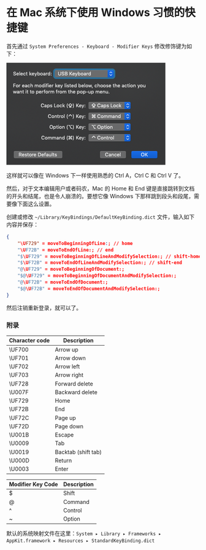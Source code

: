 # 在 Mac 系统下使用 Windows 习惯的快捷键

首先通过 `System Preferences - Keyboard - Modifier Keys` 修改修饰键为如下：

![modifier keys setting](https://raw.githubusercontent.com/Ruikuan/blog/master/Content/modifierKeysSetting.png)

这样就可以像在 Windows 下一样使用熟悉的 Ctrl A，Ctrl C 和 Ctrl V 了。

然后，对于文本编辑用户或者码农，Mac 的 Home 和 End 键是直接跳转到文档的开头和结尾，也是令人崩溃的。要想它像 Windows 下那样跳到段头和段尾，需要像下面这么设置。

创建或修改 `~/Library/KeyBindings/DefaultKeyBinding.dict` 文件，输入如下内容并保存：

```json
{
    "\UF729" = moveToBeginningOfLine:; // home
    "\UF72B" = moveToEndOfLine:; // end
    "$\UF729" = moveToBeginningOfLineAndModifySelection:; // shift-home
    "$\UF72B" = moveToEndOfLineAndModifySelection:; // shift-end
    "@\UF729" = moveToBeginningOfDocument:;
    "$@\UF729" = moveToBeginningOfDocumentAndModifySelection:;
    "@\UF72B" = moveToEndOfDocument:;
    "$@\UF72B" = moveToEndOfDocumentAndModifySelection:;
}
```
然后注销重新登录，就可以了。

### 附录
|Character code|Description|
|----------- | ----------- |
|\UF700	|Arrow up|
|\UF701	|Arrow down|
|\UF702	|Arrow left|
|\UF703	|Arrow right|
|\UF728	|Forward delete|
|\U007F	|Backward delete|
|\UF729	|Home|
|\UF72B	|End|
|\UF72C	|Page up|
|\UF72D	|Page down|
|\U001B |	Escape|
|\U0009	|Tab|
|\U0019	|Backtab (shift tab)|
|\U000D	|Return|
|\U0003	|Enter|

|Modifier Key Code|Description|
|----------- | ----------- |
|$|Shift|
|@|Command|
|^|Control|
|~|Option|
 
默认的系统映射文件在这里：`System ▸ Library ▸ Frameworks ▸ AppKit.framework ▸ Resources ▸ StandardKeyBinding.dict`

